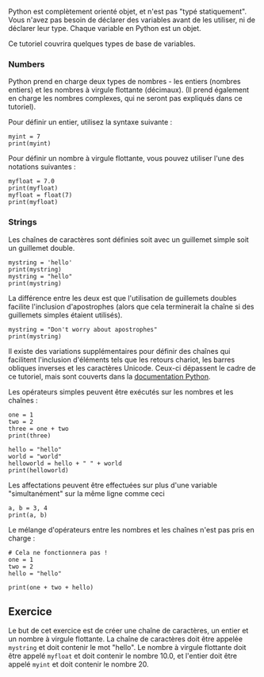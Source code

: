 Python est complètement orienté objet, et n'est pas "typé statiquement". Vous n'avez pas besoin de déclarer des variables avant de les utiliser, ni de déclarer leur type. Chaque variable en Python est un objet.

Ce tutoriel couvrira quelques types de base de variables.

### Numbers
Python prend en charge deux types de nombres - les entiers (nombres entiers) et les nombres à virgule flottante (décimaux). (Il prend également en charge les nombres complexes, qui ne seront pas expliqués dans ce tutoriel).

Pour définir un entier, utilisez la syntaxe suivante :

    myint = 7
    print(myint)

Pour définir un nombre à virgule flottante, vous pouvez utiliser l'une des notations suivantes :

    myfloat = 7.0
    print(myfloat)
    myfloat = float(7)
    print(myfloat)

### Strings

Les chaînes de caractères sont définies soit avec un guillemet simple soit un guillemet double.

    mystring = 'hello'
    print(mystring)
    mystring = "hello"
    print(mystring)

La différence entre les deux est que l'utilisation de guillemets doubles facilite l'inclusion d'apostrophes (alors que cela terminerait la chaîne si des guillemets simples étaient utilisés).

    mystring = "Don't worry about apostrophes"
    print(mystring)
    
Il existe des variations supplémentaires pour définir des chaînes qui facilitent l'inclusion d'éléments tels que les retours chariot, les barres obliques inverses et les caractères Unicode. Ceux-ci dépassent le cadre de ce tutoriel, mais sont couverts dans la [documentation Python](http://docs.python.org/tutorial/introduction.html#strings "Strings in Python Tutorial").

Les opérateurs simples peuvent être exécutés sur les nombres et les chaînes :

    one = 1
    two = 2
    three = one + two
    print(three)

    hello = "hello"
    world = "world"
    helloworld = hello + " " + world
    print(helloworld)

Les affectations peuvent être effectuées sur plus d'une variable "simultanément" sur la même ligne comme ceci

    a, b = 3, 4
    print(a, b)

Le mélange d'opérateurs entre les nombres et les chaînes n'est pas pris en charge :

    # Cela ne fonctionnera pas !
    one = 1
    two = 2
    hello = "hello"
    
    print(one + two + hello)


Exercice
--------

Le but de cet exercice est de créer une chaîne de caractères, un entier et un nombre à virgule flottante. La chaîne de caractères doit être appelée `mystring` et doit contenir le mot "hello". Le nombre à virgule flottante doit être appelé `myfloat` et doit contenir le nombre 10.0, et l'entier doit être appelé `myint` et doit contenir le nombre 20.